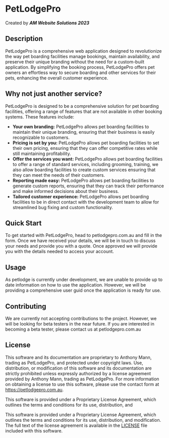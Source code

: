 # PetLodgePro

Created by **_AM Website Solutions 2023_**

## Description
PetLodgePro is a comprehensive web application designed to revolutionize the way pet boarding facilities manage bookings, maintain availability, and preserve their unique branding without the need for a custom-built application. By simplifying the booking process, PetLodgePro offers pet owners an effortless way to secure boarding and other services for their pets, enhancing the overall customer experience.


## Why not just another service?
PetLodgePro is designed to be a comprehensive solution for pet boarding facilities, offering a range of features that are not available in other booking systems. These features include:
- **Your own branding:** PetLodgePro allows pet boarding facilities to maintain their unique branding, ensuring that their business is easily recognizable to customers.
- **Pricing is set by you:** PetLodgePro allows pet boarding facilities to set their own pricing, ensuring that they can offer competitive rates while still maintaining profitability.
- **Offer the services you want:** PetLodgePro allows pet boarding facilities to offer a range of standard services, including grooming, training, we also allow boarding facilities to create custom services ensuring that they can meet the needs of their customers.
- **Reporting made easy:** PetLodgePro allows pet boarding facilities to generate custom reports, ensuring that they can track their performance and make informed decisions about their business.
- **Tailored customer experience:** PetLodgePro allows pet boarding facilities to be in direct contact with the development team to allow for streamlined bug fixing and custom functionality.


## Quick Start
To get started with PetLodgePro, head to petlodgepro.com.au and fill in the form. Once we have received your details, we will be in touch to discuss your needs and provide you with a quote. Once approved we will provide you with the details needed to access your account.


## Usage
As petlodge is currently under development, we are unable to provide up to date information on how to use the application. However, we will be providing a comprehensive user guid once the application is ready for use. 

## Contributing
We are currently not accepting contributions to the project. However, we will be looking for beta testers in the near future. If you are interested in becoming a beta tester, please contact us at petlodgepro.com.au

## License
This software and its documentation are proprietary to Anthony Mann, trading as PetLodgePro, and protected under copyright laws. Use, distribution, or modification of this software and its documentation are strictly prohibited unless expressly authorized by a license agreement provided by Anthony Mann, trading as PetLodgePro. For more information on obtaining a license to use this software, please use the contact form at https://petlodgepro.com.au.

This software is provided under a Proprietary License Agreement, which outlines the terms and conditions for its use, distribution, and

This software is provided under a Proprietary License Agreement, which outlines the terms and conditions for its use, distribution, and modification. The full text of the license agreement is available in the [LICENSE](LICENSE.md) file included with this software.